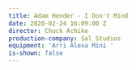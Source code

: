 ```yaml
---
title: Adam Hender - I Don't Mind
date: 2020-02-24 16:09:00 Z
director: Chuck Achike
production-company: Sal Studios
equipment: 'Arri Alexa Mini '
is-shown: false
---
```



